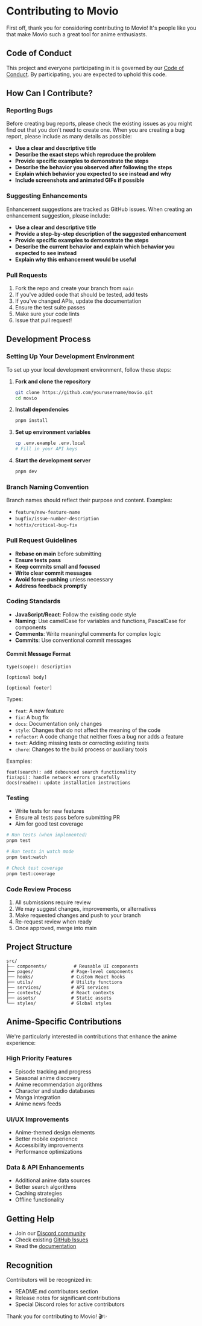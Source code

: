 # Contributing to Movio

First off, thank you for considering contributing to Movio! It's people like you that make Movio such a great tool for anime enthusiasts.

## Code of Conduct

This project and everyone participating in it is governed by our [Code of Conduct](https://github.com/x0lg0n/Movio/blob/master/.github/CODE_OF_CONDUCT.md). By participating, you are expected to uphold this code.

## How Can I Contribute?

### Reporting Bugs

Before creating bug reports, please check the existing issues as you might find out that you don't need to create one. When you are creating a bug report, please include as many details as possible:

- **Use a clear and descriptive title**
- **Describe the exact steps which reproduce the problem**
- **Provide specific examples to demonstrate the steps**
- **Describe the behavior you observed after following the steps**
- **Explain which behavior you expected to see instead and why**
- **Include screenshots and animated GIFs if possible**

### Suggesting Enhancements

Enhancement suggestions are tracked as GitHub issues. When creating an enhancement suggestion, please include:

- **Use a clear and descriptive title**
- **Provide a step-by-step description of the suggested enhancement**
- **Provide specific examples to demonstrate the steps**
- **Describe the current behavior and explain which behavior you expected to see instead**
- **Explain why this enhancement would be useful**

### Pull Requests

1. Fork the repo and create your branch from `main`
2. If you've added code that should be tested, add tests
3. If you've changed APIs, update the documentation
4. Ensure the test suite passes
5. Make sure your code lints
6. Issue that pull request!

## Development Process

### Setting Up Your Development Environment

To set up your local development environment, follow these steps:

1. **Fork and clone the repository**
   ```bash
   git clone https://github.com/yourusername/movio.git
   cd movio
   ```

2. **Install dependencies**
   ```bash
   pnpm install
   ```

3. **Set up environment variables**
   ```bash
   cp .env.example .env.local
   # Fill in your API keys
   ```

4. **Start the development server**
   ```bash
   pnpm dev
   ```

### Branch Naming Convention

Branch names should reflect their purpose and content. Examples:
- `feature/new-feature-name`
- `bugfix/issue-number-description`
- `hotfix/critical-bug-fix`

### Pull Request Guidelines

- **Rebase on main** before submitting
- **Ensure tests pass**
- **Keep commits small and focused**
- **Write clear commit messages**
- **Avoid force-pushing** unless necessary
- **Address feedback promptly**

### Coding Standards

- **JavaScript/React**: Follow the existing code style
- **Naming**: Use camelCase for variables and functions, PascalCase for components
- **Comments**: Write meaningful comments for complex logic
- **Commits**: Use conventional commit messages

#### Commit Message Format

```
type(scope): description

[optional body]

[optional footer]
```

Types:
- `feat`: A new feature
- `fix`: A bug fix
- `docs`: Documentation only changes
- `style`: Changes that do not affect the meaning of the code
- `refactor`: A code change that neither fixes a bug nor adds a feature
- `test`: Adding missing tests or correcting existing tests
- `chore`: Changes to the build process or auxiliary tools

Examples:
```
feat(search): add debounced search functionality
fix(api): handle network errors gracefully
docs(readme): update installation instructions
```

### Testing

- Write tests for new features
- Ensure all tests pass before submitting PR
- Aim for good test coverage

```bash
# Run tests (when implemented)
pnpm test

# Run tests in watch mode
pnpm test:watch

# Check test coverage
pnpm test:coverage
```

### Code Review Process

1. All submissions require review
2. We may suggest changes, improvements, or alternatives
3. Make requested changes and push to your branch
4. Re-request review when ready
5. Once approved, merge into main

## Project Structure

```
src/
├── components/          # Reusable UI components
├── pages/              # Page-level components
├── hooks/              # Custom React hooks
├── utils/              # Utility functions
├── services/           # API services
├── contexts/           # React contexts
├── assets/             # Static assets
└── styles/             # Global styles
```

## Anime-Specific Contributions

We're particularly interested in contributions that enhance the anime experience:

### High Priority Features
- Episode tracking and progress
- Seasonal anime discovery
- Anime recommendation algorithms
- Character and studio databases
- Manga integration
- Anime news feeds

### UI/UX Improvements
- Anime-themed design elements
- Better mobile experience
- Accessibility improvements
- Performance optimizations

### Data & API Enhancements
- Additional anime data sources
- Better search algorithms
- Caching strategies
- Offline functionality

## Getting Help

- Join our [Discord community](https://discord.gg/movio)
- Check existing [GitHub Issues](https://github.com/x0lg0n/Movio/issues)
- Read the [documentation](https://docs.movio.dev)

## Recognition

Contributors will be recognized in:
- README.md contributors section
- Release notes for significant contributions
- Special Discord roles for active contributors

Thank you for contributing to Movio! 🎬✨